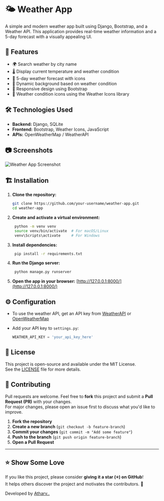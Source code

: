 # 🌤️ Weather App

A simple and modern weather app built using Django, Bootstrap, and a Weather API. This application provides real-time weather information and a 5-day forecast with a visually appealing UI.

## 🚀 Features

- 🌍 Search weather by city name
- 🌡️ Display current temperature and weather condition
- 📅 5-day weather forecast with icons
- 🎨 Dynamic background based on weather condition
- 📱 Responsive design using Bootstrap
- 🔔 Weather condition icons using the Weather Icons library

## 🛠️ Technologies Used

- **Backend:** Django, SQLite
- **Frontend:** Bootstrap, Weather Icons, JavaScript
- **APIs:** OpenWeatherMap / WeatherAPI

## 📷 Screenshots

![Weather App Screenshot](weather_project/weather/screenshots/weather-app.png)

## 🏗️ Installation

1. **Clone the repository:**
   ```sh
   git clone https://github.com/your-username/weather-app.git
   cd weather-app
   ```
2. **Create and activate a virtual environment:**
   ```sh
    python -m venv venv 
    source venv/bin/activate  # For macOS/Linux
    venv\Scripts\activate     # For Windows
   ```
3. **Install dependencies:**
   ```sh
    pip install -r requirements.txt
   ```
4. **Run the Django server:**
   ```sh
    python manage.py runserver
   ```
5. **Open the app in your browser:**
   [http://127.0.0.1:8000/](http://127.0.0.1:8000/)

## ⚙️ Configuration

- To use the weather API, get an API key from [WeatherAPI](https://www.weatherapi.com/) or [OpenWeatherMap](https://openweathermap.org/)
- Add your API key to `settings.py`:

   ```python
   WEATHER_API_KEY = 'your_api_key_here'
  ```
## 📄 License

This project is open-source and available under the MIT License.  
See the [LICENSE](LICENSE) file for more details.
## 🤝 Contributing

Pull requests are welcome. Feel free to **fork** this project and submit a **Pull Request (PR)** with your changes.  
For major changes, please open an issue first to discuss what you'd like to improve.  

1. **Fork the repository**  
2. **Create a new branch** (`git checkout -b feature-branch`)  
3. **Commit your changes** (`git commit -m "Add some feature"`)  
4. **Push to the branch** (`git push origin feature-branch`)  
5. **Open a Pull Request**  

---

## ⭐ Show Some Love

If you like this project, please consider **giving it a star (⭐) on GitHub**!  
It helps others discover the project and motivates the contributors. 🚀

Developed by [Atharv..](https://github.com/Atharv564)
